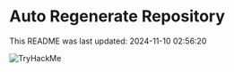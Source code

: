 # Auto Regenerate Repository

This README was last updated: 2024-11-10 02:56:20

 ![TryHackMe](https://tryhackme.com/badge/533634)